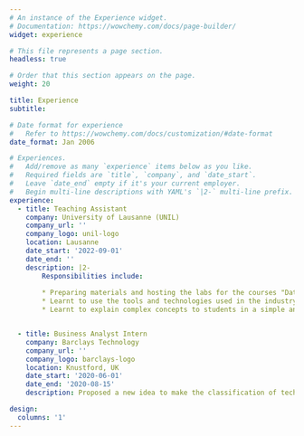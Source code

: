 ```yaml
---
# An instance of the Experience widget.
# Documentation: https://wowchemy.com/docs/page-builder/
widget: experience

# This file represents a page section.
headless: true

# Order that this section appears on the page.
weight: 20

title: Experience
subtitle:

# Date format for experience
#   Refer to https://wowchemy.com/docs/customization/#date-format
date_format: Jan 2006

# Experiences.
#   Add/remove as many `experience` items below as you like.
#   Required fields are `title`, `company`, and `date_start`.
#   Leave `date_end` empty if it's your current employer.
#   Begin multi-line descriptions with YAML's `|2-` multi-line prefix.
experience:
  - title: Teaching Assistant
    company: University of Lausanne (UNIL)
    company_url: ''
    company_logo: unil-logo
    location: Lausanne
    date_start: '2022-09-01'
    date_end: ''
    description: |2-
        Responsibilities include:
        
        * Preparing materials and hosting the labs for the courses "Data Mining and Machine Learning" and "Cloud and Advanced Analytics"
        * Learnt to use the tools and technologies used in the industry, such as Docker, Kubernetes, Spark, Hadoop, AWS, Azure, etc.
        * Learnt to explain complex concepts to students in a simple and understandable way


  - title: Business Analyst Intern
    company: Barclays Technology 
    company_url: ''
    company_logo: barclays-logo
    location: Knustford, UK
    date_start: '2020-06-01'
    date_end: '2020-08-15'
    description: Proposed a new idea to make the classification of technical incidents more efficient through Machine Learning. Outlined a Data Pipeline, choosing several features of interest to be used with a classification algorithm.

design:
  columns: '1'
---
```

